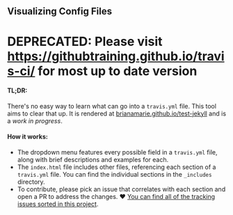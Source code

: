 ## Visualizing Config Files

# DEPRECATED: Please visit https://githubtraining.github.io/travis-ci/ for most up to date version

#### TL;DR:
There's no easy way to learn what can go into a `travis.yml` file. This tool aims to clear that up. It is rendered at [brianamarie.github.io/test-jekyll](brianamarie.github.io/test-jekyll) and is a *work in progress*. 

#### How it works:
- The dropdown menu features every possible field in a `travis.yml` file, along with brief descriptions and examples for each.
- The `index.html` file includes other files, referencing each section of a `travis.yml` file. You can find the individual sections in the `_includes` directory.
- To contribute, please pick an issue that correlates with each section and open a PR to address the changes. :heart: [You can find all of the tracking issues sorted in this project](https://github.com/brianamarie/test-jekyll/projects/1). 
